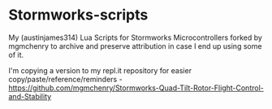 # Stormworks-scripts
My (austinjames314) Lua Scripts for Stormworks Microcontrollers
forked by mgmchenry to archive and preserve attribution in case I end up using some of it.

I'm copying a version to my repl.it repository for easier copy/paste/reference/reminders - 
https://github.com/mgmchenry/Stormworks-Quad-Tilt-Rotor-Flight-Control-and-Stability

